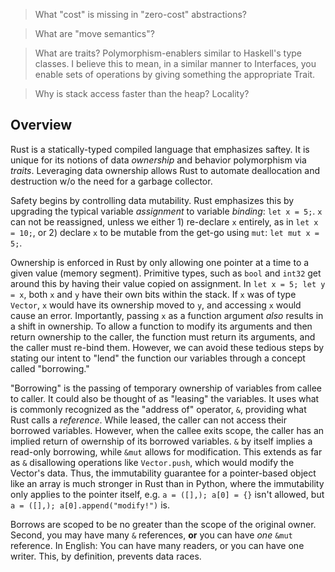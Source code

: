> What "cost" is missing in "zero-cost" abstractions?

> What are "move semantics"?

> What are traits?
Polymorphism-enablers similar to Haskell's type classes. I believe this to mean,
in a similar manner to Interfaces, you enable sets of operations by giving
something the appropriate Trait.

> Why is stack access faster than the heap? Locality?

## Overview
Rust is a statically-typed compiled language that emphasizes saftey. It is
unique for its notions of data _ownership_ and  behavior polymorphism via
_traits_. Leveraging data ownership allows Rust to automate deallocation and
destruction w/o the need for a garbage collector.

Safety begins by controlling data mutability. Rust emphasizes this by
upgrading the typical variable _assignment_ to variable _binding_: `let x = 5;`.
`x` can not be reassigned, unless we either 1) re-declare `x` entirely, as in
`let x = 10;`, or 2) declare `x` to be mutable from the get-go using `mut`: `let
mut x = 5;`.

Ownership is enforced in Rust by only allowing one pointer at a time to a given
value (memory segment). Primitive types, such as `bool` and `int32` get around
this by having their value copied on assignment. In `let x = 5; let y = x`, both
`x` and `y` have their own bits within the stack. If `x` was of type `Vector`,
`x` would have its ownership moved to `y`, and accessing `x` would cause an
error. Importantly, passing `x` as a function argument _also_ results in a shift
in ownership. To allow a function to modify its arguments and then return
ownership to the caller, the function must return its arguments, and the caller
must re-bind them. However, we can avoid these tedious steps by stating our
intent to "lend" the function our variables through a concept called
"borrowing."

"Borrowing" is the passing of temporary ownership of variables from callee to
caller. It could also be thought of as "leasing" the variables. It uses what is
commonly recognized as the "address of" operator, `&`, providing what Rust calls
a _reference_. While leased, the caller can not access their borrowed variables.
However, when the callee exits scope, the caller has an implied return of
owernship of its borrowed variables. `&` by itself implies a read-only
borrowing, while `&mut` allows for modification. This extends as far as `&`
disallowing operations like `Vector.push`, which would modify the Vector's data.
Thus, the immutability guarantee for a pointer-based object like an array is
much stronger in Rust than in Python, where the immutability only applies to the
pointer itself, e.g. `a = ([],); a[0] = {}` isn't allowed, but `a = ([],);
a[0].append("modify!")` is.

Borrows are scoped to be no greater than the scope of the original owner.
Second, you may have many `&` references, __or__ you can have _one_ `&mut`
reference. In English: You can have many readers, or you can have one writer.
This, by definition, prevents data races.
